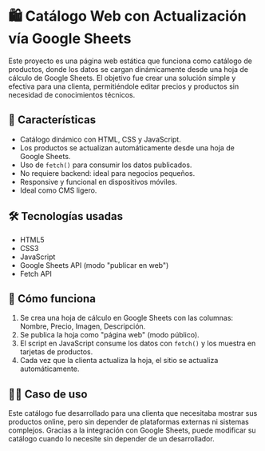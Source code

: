 # 🛍️ Catálogo Web con Actualización vía Google Sheets

Este proyecto es una página web estática que funciona como catálogo de productos, donde los datos se cargan dinámicamente desde una hoja de cálculo de Google Sheets. El objetivo fue crear una solución simple y efectiva para una clienta, permitiéndole editar precios y productos sin necesidad de conocimientos técnicos.

## 🚀 Características

- Catálogo dinámico con HTML, CSS y JavaScript.
- Los productos se actualizan automáticamente desde una hoja de Google Sheets.
- Uso de `fetch()` para consumir los datos publicados.
- No requiere backend: ideal para negocios pequeños.
- Responsive y funcional en dispositivos móviles.
- Ideal como CMS ligero.

## 🛠 Tecnologías usadas

- HTML5
- CSS3
- JavaScript
- Google Sheets API (modo "publicar en web")
- Fetch API


## 📝 Cómo funciona

1. Se crea una hoja de cálculo en Google Sheets con las columnas: Nombre, Precio, Imagen, Descripción.
2. Se publica la hoja como "página web" (modo público).
3. El script en JavaScript consume los datos con `fetch()` y los muestra en tarjetas de productos.
4. Cada vez que la clienta actualiza la hoja, el sitio se actualiza automáticamente.

## 👩‍💼 Caso de uso

Este catálogo fue desarrollado para una clienta que necesitaba mostrar sus productos online, pero sin depender de plataformas externas ni sistemas complejos. Gracias a la integración con Google Sheets, puede modificar su catálogo cuando lo necesite sin depender de un desarrollador.